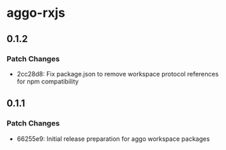 # aggo-rxjs

## 0.1.2

### Patch Changes

- 2cc28d8: Fix package.json to remove workspace protocol references for npm compatibility

## 0.1.1

### Patch Changes

- 66255e9: Initial release preparation for aggo workspace packages
